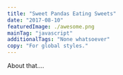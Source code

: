 ```yaml
---
title: "Sweet Pandas Eating Sweets"
date: "2017-08-10"
featuredImage: ./awesome.png
mainTag: "javascript"
additionalTags: "None whatsoever"
copy: "For global styles."
---
```


About that....
